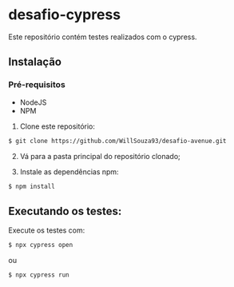 # desafio-cypress

Este repositório contém testes realizados com o cypress.

## Instalação

### Pré-requisitos

- NodeJS
- NPM

1. Clone este repositório: 

```sh
$ git clone https://github.com/WillSouza93/desafio-avenue.git
```
2. Vá para a pasta principal do repositório clonado;

3. Instale as dependências npm:
```sh
$ npm install
```

## Executando os testes:

Execute os testes com:
```sh
$ npx cypress open
```
ou
```sh
$ npx cypress run
```